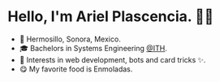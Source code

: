 # Hello, I'm Ariel Plascencia. 👨‍💻

- 📍  Hermosillo, Sonora, Mexico.
- 🎓  Bachelors in Systems Engineering [@ITH](http://www.ith.mx/).
- 🔭  Interests in web development, bots and card tricks ✨.
- 😋  My favorite food is Enmoladas.

